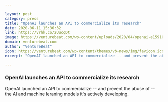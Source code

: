 ```yaml
---

layout: post
category: press
title: "OpenAI launches an API to commercialize its research"
date: 2020-06-11 15:36:32
link: https://vrhk.co/2UucqDt
image: https://venturebeat.com/wp-content/uploads/2020/04/openai-e1591041162109.jpg?w=1200&strip=all
domain: venturebeat.com
author: "VentureBeat"
icon: https://venturebeat.com/wp-content/themes/vb-news/img/favicon.ico
excerpt: "OpenAI launched an API to commercialize -- and prevent the abuse of -- the AI and machine leraning models it's actively developing."

---
```


### OpenAI launches an API to commercialize its research

OpenAI launched an API to commercialize -- and prevent the abuse of -- the AI and machine leraning models it's actively developing.